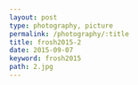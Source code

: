 ```yaml
---
layout: post
type: photography, picture
permalink: /photography/:title
title: frosh2015-2
date: 2015-09-07
keyword: frosh2015
path: 2.jpg
---
```



